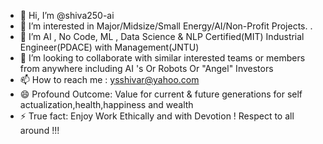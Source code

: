 - 👋 Hi, I’m @shiva250-ai
- 👀 I’m interested in Major/Midsize/Small Energy/AI/Non-Profit Projects. .
- 🌱 I’m  AI , No Code, ML , Data Science & NLP Certified(MIT) Industrial Engineer(PDACE) with Management(JNTU)
- 💞️ I’m looking to collaborate with similar interested teams or members from anywhere including AI 's Or Robots Or "Angel" Investors
- 📫 How to reach me : ysshivar@yahoo.com
- 😄 Profound Outcome: Value for current & future generations for self actualization,health,happiness and wealth
- ⚡ True fact: Enjoy Work Ethically and with Devotion ! Respect to all around !!! 

<!---
shiva250-ai/shiva250-ai is a ✨ special ✨ repository because its `README.md` (this file) appears on your GitHub profile.
You can click the Preview link to take a look at your changes.
--->
